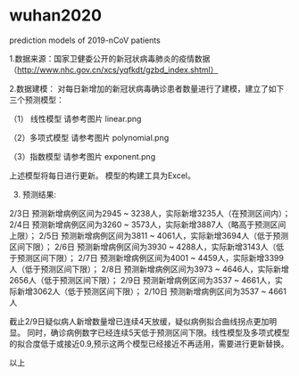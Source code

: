 # wuhan2020
prediction models of 2019-nCoV patients 

1.数据来源：国家卫健委公开的新冠状病毒肺炎的疫情数据（http://www.nhc.gov.cn/xcs/yqfkdt/gzbd_index.shtml）

2.数据建模：
对每日新增加的新冠状病毒确诊患者数量进行了建模，建立了如下三个预测模型：

（1） 线性模型
请参考图片 linear.png

（2）多项式模型
请参考图片 polynomial.png

（3）指数模型
请参考图片 exponent.png

上述模型将每日进行更新。
模型的构建工具为Excel。

3. 预测结果:

2/3日 预测新增病例区间为2945 ~ 3238人，实际新增3235人（在预测区间内）；
2/4日 预测新增病例区间为3260 ~ 3573人，实际新增3887人（略高于预测区间上限）；
2/5日 预测新增病例区间为3811 ~ 4061人，实际新增3694人（低于预测区间下限）；
2/6日 预测新增病例区间为3930 ~ 4288人，实际新增3143人（低于预测区间下限）；
2/7日 预测新增病例区间为4001 ~ 4459人，实际新增3399人（低于预测区间下限）；
2/8日 预测新增病例区间为3973 ~ 4646人，实际新增2656人（低于预测区间下限）；
2/9日 预测新增病例区间为3537 ~ 4661人，实际新增3062人（低于预测区间下限）；
2/10日 预测新增病例区间为3537 ~ 4661人

截止2/9日疑似病人新增数量增已连续4天放缓，疑似病例拟合曲线拐点更加明显。
同时，确诊病例数字已经连续5天低于预测区间下限。线性模型及多项式模型的拟合度低于或接近0.9,预示这两个模型已经接近不再适用，需要进行更新替换。

以上
